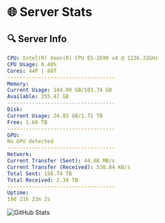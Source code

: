 # 🌐 Server Stats
## 🔍 Server Info
```yaml
CPU: Intel(R) Xeon(R) CPU E5-2699 v4 @ 1236.33GHz
CPU Usage: 0.40%
Cores: 44P | 88T
-----------------------------------
Memory:
Current Usage: 144.90 GB/503.74 GB
Available: 355.47 GB
-----------------------------------
Disk:
Current Usage: 24.83 GB/1.71 TB
Free: 1.60 TB
-----------------------------------
GPU:
No GPU detected
-----------------------------------
Network:
Current Transfer (Sent): 44.08 MB/s
Current Transfer (Received): 530.84 KB/s
Total Sent: 158.74 TB
Total Received: 2.34 TB
-----------------------------------
Uptime:
19d 21h 23m 2s
```
![GitHub Stats](https://img.shields.io/badge/Updated-2025-02-27_20:06:20-blue)